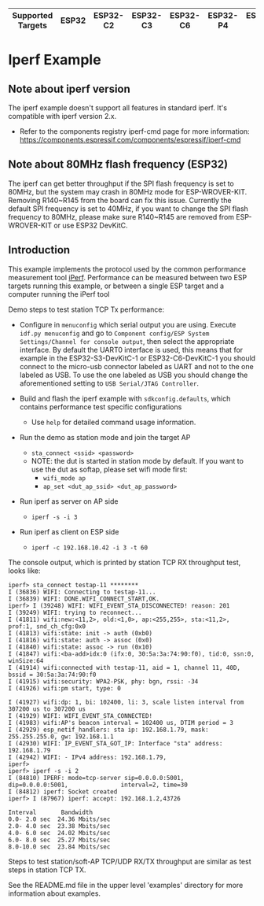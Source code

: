 | Supported Targets | ESP32 | ESP32-C2 | ESP32-C3 | ESP32-C6 | ESP32-P4 | ESP32-S2 | ESP32-S3 |
| ----------------- | ----- | -------- | -------- | -------- | -------- | -------- | -------- |

# Iperf Example

## Note about iperf version
The iperf example doesn't support all features in standard iperf. It's compatible with iperf version 2.x.

- Refer to the components registry iperf-cmd page for more information: https://components.espressif.com/components/espressif/iperf-cmd

## Note about 80MHz flash frequency (ESP32)
The iperf can get better throughput if the SPI flash frequency is set to 80MHz, but the system may crash in 80MHz mode for ESP-WROVER-KIT.
Removing R140~R145 from the board can fix this issue. Currently the default SPI frequency is set to 40MHz, if you want to change the SPI flash
frequency to 80MHz, please make sure R140~R145 are removed from ESP-WROVER-KIT or use ESP32 DevKitC.

## Introduction
This example implements the protocol used by the common performance measurement tool [iPerf](https://iperf.fr/).
Performance can be measured between two ESP targets running this example, or between a single ESP target and a computer running the iPerf tool

Demo steps to test station TCP Tx performance:

- Configure in `menuconfig` which serial output you are using. Execute `idf.py menuconfig` and go to `Component config/ESP System Settings/Channel for console output`, then select the appropriate interface. By default the UART0 interface is used, this means that for example in the ESP32-S3-DevKitC-1 or ESP32-C6-DevKitC-1 you should connect to the micro-usb connector labeled as UART and not to the one labeled as USB. To use the one labeled as USB you should change the aforementioned setting to `USB Serial/JTAG Controller`.

- Build and flash the iperf example with `sdkconfig.defaults`, which contains performance test specific configurations
  - Use `help` for detailed command usage information.

- Run the demo as station mode and join the target AP
  - `sta_connect <ssid> <password>`
  - NOTE: the dut is started in station mode by default. If you want to use the dut as softap, please set wifi mode first:
    - `wifi_mode ap`
    - `ap_set <dut_ap_ssid> <dut_ap_password>`

- Run iperf as server on AP side
  - `iperf -s -i 3`

- Run iperf as client on ESP side
  - `iperf -c 192.168.10.42 -i 3 -t 60`

The console output, which is printed by station TCP RX throughput test, looks like:

  ```
  iperf> sta_connect testap-11 ********
  I (36836) WIFI: Connecting to testap-11...
  I (36839) WIFI: DONE.WIFI_CONNECT_START,OK.
  iperf> I (39248) WIFI: WIFI_EVENT_STA_DISCONNECTED! reason: 201
  I (39249) WIFI: trying to reconnect...
  I (41811) wifi:new:<11,2>, old:<1,0>, ap:<255,255>, sta:<11,2>, prof:1, snd_ch_cfg:0x0
  I (41813) wifi:state: init -> auth (0xb0)
  I (41816) wifi:state: auth -> assoc (0x0)
  I (41840) wifi:state: assoc -> run (0x10)
  I (41847) wifi:<ba-add>idx:0 (ifx:0, 30:5a:3a:74:90:f0), tid:0, ssn:0, winSize:64
  I (41914) wifi:connected with testap-11, aid = 1, channel 11, 40D, bssid = 30:5a:3a:74:90:f0
  I (41915) wifi:security: WPA2-PSK, phy: bgn, rssi: -34
  I (41926) wifi:pm start, type: 0
  
  I (41927) wifi:dp: 1, bi: 102400, li: 3, scale listen interval from 307200 us to 307200 us
  I (41929) WIFI: WIFI_EVENT_STA_CONNECTED!
  I (41983) wifi:AP's beacon interval = 102400 us, DTIM period = 3
  I (42929) esp_netif_handlers: sta ip: 192.168.1.79, mask: 255.255.255.0, gw: 192.168.1.1
  I (42930) WIFI: IP_EVENT_STA_GOT_IP: Interface "sta" address: 192.168.1.79
  I (42942) WIFI: - IPv4 address: 192.168.1.79,
  iperf> 
  iperf> iperf -s -i 2
  I (84810) IPERF: mode=tcp-server sip=0.0.0.0:5001,             dip=0.0.0.0:5001,               interval=2, time=30
  I (84812) iperf: Socket created
  iperf> I (87967) iperf: accept: 192.168.1.2,43726
  
  Interval       Bandwidth
  0.0- 2.0 sec  24.36 Mbits/sec
  2.0- 4.0 sec  23.38 Mbits/sec
  4.0- 6.0 sec  24.02 Mbits/sec
  6.0- 8.0 sec  25.27 Mbits/sec
  8.0-10.0 sec  23.84 Mbits/sec
  ```

Steps to test station/soft-AP TCP/UDP RX/TX throughput are similar as test steps in station TCP TX.

See the README.md file in the upper level 'examples' directory for more information about examples.
